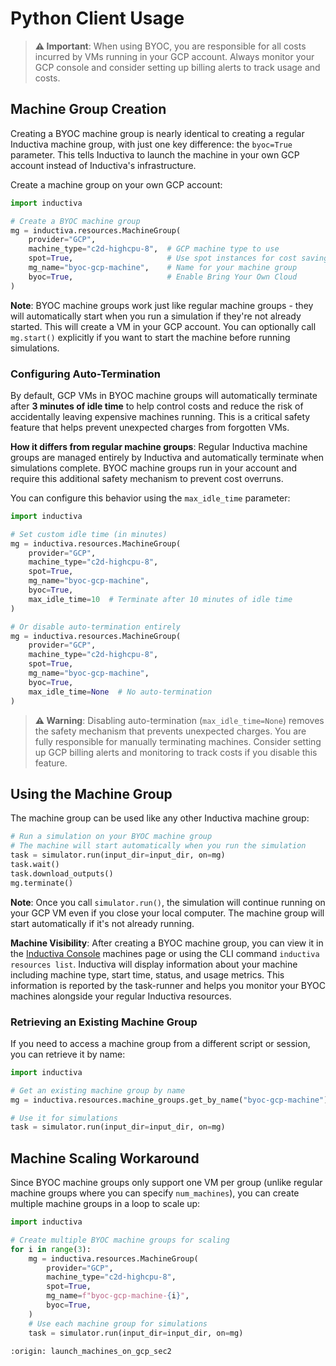 # Python Client Usage

> **⚠️ Important**: When using BYOC, you are responsible for all costs incurred by VMs running in your GCP account. Always monitor your GCP console and consider setting up billing alerts to track usage and costs.

## Machine Group Creation

Creating a BYOC machine group is nearly identical to creating a regular Inductiva machine group, with just one key difference: the `byoc=True` parameter. This tells Inductiva to launch the machine in your own GCP account instead of Inductiva's infrastructure.

Create a machine group on your own GCP account:

```python
import inductiva

# Create a BYOC machine group
mg = inductiva.resources.MachineGroup(
    provider="GCP",
    machine_type="c2d-highcpu-8",  # GCP machine type to use
    spot=True,                     # Use spot instances for cost savings
    mg_name="byoc-gcp-machine",    # Name for your machine group
    byoc=True,                     # Enable Bring Your Own Cloud
)
```

**Note**: BYOC machine groups work just like regular machine groups - they will automatically start when you run a simulation if they're not already started. This will create a VM in your GCP account. You can optionally call `mg.start()` explicitly if you want to start the machine before running simulations.

### Configuring Auto-Termination

By default, GCP VMs in BYOC machine groups will automatically terminate after **3 minutes of idle time** to help control costs and reduce the risk of accidentally leaving expensive machines running. This is a critical safety feature that helps prevent unexpected charges from forgotten VMs.

**How it differs from regular machine groups**: Regular Inductiva machine groups are managed entirely by Inductiva and automatically terminate when simulations complete. BYOC machine groups run in your account and require this additional safety mechanism to prevent cost overruns.

You can configure this behavior using the `max_idle_time` parameter:

```python
import inductiva

# Set custom idle time (in minutes)
mg = inductiva.resources.MachineGroup(
    provider="GCP",
    machine_type="c2d-highcpu-8",
    spot=True,
    mg_name="byoc-gcp-machine",
    byoc=True,
    max_idle_time=10  # Terminate after 10 minutes of idle time
)

# Or disable auto-termination entirely
mg = inductiva.resources.MachineGroup(
    provider="GCP",
    machine_type="c2d-highcpu-8",
    spot=True,
    mg_name="byoc-gcp-machine",
    byoc=True,
    max_idle_time=None  # No auto-termination
)
```

> **⚠️ Warning**: Disabling auto-termination (`max_idle_time=None`) removes the safety mechanism that prevents unexpected charges. You are fully responsible for manually terminating machines. Consider setting up GCP billing alerts and monitoring to track costs if you disable this feature.

## Using the Machine Group

The machine group can be used like any other Inductiva machine group:

```python
# Run a simulation on your BYOC machine group
# The machine will start automatically when you run the simulation
task = simulator.run(input_dir=input_dir, on=mg)
task.wait()
task.download_outputs()
mg.terminate()
```

**Note**: Once you call `simulator.run()`, the simulation will continue running on your GCP VM even if you close your local computer. The machine group will start automatically if it's not already running.

**Machine Visibility**: After creating a BYOC machine group, you can view it in the [Inductiva Console](https://console.inductiva.ai/machine-groups) machines page or using the CLI command `inductiva resources list`. Inductiva will display information about your machine including machine type, start time, status, and usage metrics. This information is reported by the task-runner and helps you monitor your BYOC machines alongside your regular Inductiva resources.

### Retrieving an Existing Machine Group

If you need to access a machine group from a different script or session, you can retrieve it by name:

```python
import inductiva

# Get an existing machine group by name
mg = inductiva.resources.machine_groups.get_by_name("byoc-gcp-machine")

# Use it for simulations
task = simulator.run(input_dir=input_dir, on=mg)
```

## Machine Scaling Workaround

Since BYOC machine groups only support one VM per group (unlike regular machine groups where you can specify `num_machines`), you can create multiple machine groups in a loop to scale up:

```python
import inductiva

# Create multiple BYOC machine groups for scaling
for i in range(3):
    mg = inductiva.resources.MachineGroup(
        provider="GCP",
        machine_type="c2d-highcpu-8",
        spot=True,
        mg_name=f"byoc-gcp-machine-{i}",
        byoc=True,
    )
    # Use each machine group for simulations
    task = simulator.run(input_dir=input_dir, on=mg)
```

```{banner_small}
:origin: launch_machines_on_gcp_sec2
```